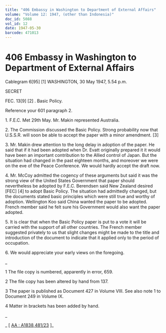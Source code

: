 ```yaml
---
title: "406 Embassy in Washington to Department of External Affairs"
volume: "Volume 12: 1947, (other than Indonesia)"
doc_id: 5088
vol_id: 12
date: 1947-05-30
barcode: 471013
---
```


# 406 Embassy in Washington to Department of External Affairs

Cablegram 6[95] [1] WASHINGTON, 30 May 1947, 5.54 p.m.

SECRET

FEC. 13[9] [2] . Basic Policy.

Reference your 601 paragraph 2.

1\. F.E.C. Met 29th May. Mr. Makin represented Australia.

2\. The Commission discussed the Basic Policy. Strong probability now that U.S.S.R. will soon be able to accept the paper with a minor amendment. [3]

3\. Mr. Makin drew attention to the long delay in adoption of the paper. He said that if it had been adopted when Dr. Evatt originally prepared it it would have been an important contribution to the Allied control of Japan. But the situation had changed in the past eighteen months, and moreover we were on the eve of the Peace Conference. We would hardly accept the draft now.

4\. Mr. McCoy admitted the cogency of these arguments but said it was the strong view of the United States Government that paper should nevertheless be adopted by F.E.C. Berendsen said New Zealand desired [FEC] [4] to adopt Basic Policy. The situation had admittedly changed, but the documents stated basic principles which were still true and worthy of adoption. Wellington Koo said China wanted the paper to be adopted. French member said he felt sure his Government would also want the paper adopted.

5\. It is clear that when the Basic Policy paper is put to a vote it will be carried with the support of all other countries. The French member suggested privately to us that slight changes might be made to the title and introduction of the document to indicate that it applied only to the period of occupation.

6\. We would appreciate your early views on the foregoing.

_

1 The file copy is numbered, apparently in error, 659.

2 The file copy has been altered by hand from 137.

3 The paper is published as Document 427 in Volume VIII. See also note 1 to Document 249 in Volume IX.

4 Matter in brackets has been added by hand.

_

_ [ [AA : A1838,481/23](http://www.naa.gov.au/cgi-bin/Search?O=I&Number=471013) ]_
